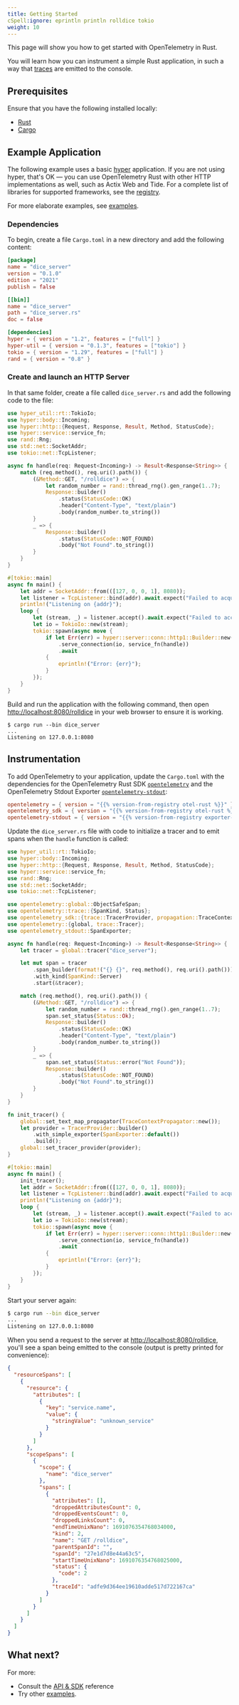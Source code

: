 ```yaml
---
title: Getting Started
cSpell:ignore: eprintln println rolldice tokio
weight: 10
---
```


This page will show you how to get started with OpenTelemetry in Rust.

You will learn how you can instrument a simple Rust application, in such a way
that [traces][] are emitted to the console.

## Prerequisites

Ensure that you have the following installed locally:

- [Rust](https://www.rust-lang.org/)
- [Cargo](https://doc.rust-lang.org/cargo/)

## Example Application

The following example uses a basic [hyper](https://hyper.rs/) application. If
you are not using hyper, that's OK — you can use OpenTelemetry Rust with other
HTTP implementations as well, such as Actix Web and Tide. For a complete list of
libraries for supported frameworks, see the
[registry](/ecosystem/registry/?component=instrumentation&language=rust).

For more elaborate examples, see [examples](/docs/languages/rust/examples/).

### Dependencies

To begin, create a file `Cargo.toml` in a new directory and add the following
content:

```toml
[package]
name = "dice_server"
version = "0.1.0"
edition = "2021"
publish = false

[[bin]]
name = "dice_server"
path = "dice_server.rs"
doc = false

[dependencies]
hyper = { version = "1.2", features = ["full"] }
hyper-util = { version = "0.1.3", features = ["tokio"] }
tokio = { version = "1.29", features = ["full"] }
rand = { version = "0.8" }
```

### Create and launch an HTTP Server

In that same folder, create a file called `dice_server.rs` and add the following
code to the file:

```rust
use hyper_util::rt::TokioIo;
use hyper::body::Incoming;
use hyper::http::{Request, Response, Result, Method, StatusCode};
use hyper::service::service_fn;
use rand::Rng;
use std::net::SocketAddr;
use tokio::net::TcpListener;

async fn handle(req: Request<Incoming>) -> Result<Response<String>> {
    match (req.method(), req.uri().path()) {
        (&Method::GET, "/rolldice") => {
            let random_number = rand::thread_rng().gen_range(1..7);
            Response::builder()
                .status(StatusCode::OK)
                .header("Content-Type", "text/plain")
                .body(random_number.to_string())
        }
        _ => {
            Response::builder()
                .status(StatusCode::NOT_FOUND)
                .body("Not Found".to_string())
        }
    }
}

#[tokio::main]
async fn main() {
    let addr = SocketAddr::from(([127, 0, 0, 1], 8080));
    let listener = TcpListener::bind(addr).await.expect("Failed to acquire 127.0.0.1:8080 - is it already in use?");
    println!("Listening on {addr}");
    loop {
        let (stream, _) = listener.accept().await.expect("Failed to accept connection.");
        let io = TokioIo::new(stream);
        tokio::spawn(async move {
            if let Err(err) = hyper::server::conn::http1::Builder::new()
                .serve_connection(io, service_fn(handle))
                .await
            {
                eprintln!("Error: {err}");
            }
        });
    }
}
```

Build and run the application with the following command, then open
<http://localhost:8080/rolldice> in your web browser to ensure it is working.

```console
$ cargo run --bin dice_server
...
Listening on 127.0.0.1:8080
```

## Instrumentation

To add OpenTelemetry to your application, update the `Cargo.toml` with the
dependencies for the OpenTelemetry Rust SDK
[`opentelemetry`](https://crates.io/crates/opentelemetry) and the OpenTelemetry
Stdout Exporter
[`opentelemetry-stdout`](https://crates.io/crates/opentelemetry-stdout):

```toml
opentelemetry = { version = "{{% version-from-registry otel-rust %}}" }
opentelemetry_sdk = { version = "{{% version-from-registry otel-rust %}}" }
opentelemetry-stdout = { version = "{{% version-from-registry exporter-rust-stdout %}}", features = ["trace"] }
```

Update the `dice_server.rs` file with code to initialize a tracer and to emit
spans when the `handle` function is called:

```rust
use hyper_util::rt::TokioIo;
use hyper::body::Incoming;
use hyper::http::{Request, Response, Result, Method, StatusCode};
use hyper::service::service_fn;
use rand::Rng;
use std::net::SocketAddr;
use tokio::net::TcpListener;

use opentelemetry::global::ObjectSafeSpan;
use opentelemetry::trace::{SpanKind, Status};
use opentelemetry_sdk::{trace::TracerProvider, propagation::TraceContextPropagator};
use opentelemetry::{global, trace::Tracer};
use opentelemetry_stdout::SpanExporter;

async fn handle(req: Request<Incoming>) -> Result<Response<String>> {
    let tracer = global::tracer("dice_server");

    let mut span = tracer
        .span_builder(format!("{} {}", req.method(), req.uri().path()))
        .with_kind(SpanKind::Server)
        .start(&tracer);

    match (req.method(), req.uri().path()) {
        (&Method::GET, "/rolldice") => {
            let random_number = rand::thread_rng().gen_range(1..7);
            span.set_status(Status::Ok);
            Response::builder()
                .status(StatusCode::OK)
                .header("Content-Type", "text/plain")
                .body(random_number.to_string())
        }
        _ => {
            span.set_status(Status::error("Not Found"));
            Response::builder()
                .status(StatusCode::NOT_FOUND)
                .body("Not Found".to_string())
        }
    }
}

fn init_tracer() {
    global::set_text_map_propagator(TraceContextPropagator::new());
    let provider = TracerProvider::builder()
        .with_simple_exporter(SpanExporter::default())
        .build();
    global::set_tracer_provider(provider);
}

#[tokio::main]
async fn main() {
    init_tracer();
    let addr = SocketAddr::from(([127, 0, 0, 1], 8080));
    let listener = TcpListener::bind(addr).await.expect("Failed to acquire 127.0.0.1:8080 - is it already in use?");
    println!("Listening on {addr}");
    loop {
        let (stream, _) = listener.accept().await.expect("Failed to accept connection.");
        let io = TokioIo::new(stream);
        tokio::spawn(async move {
            if let Err(err) = hyper::server::conn::http1::Builder::new()
                .serve_connection(io, service_fn(handle))
                .await
            {
                eprintln!("Error: {err}");
            }
        });
    }
}
```

Start your server again:

```sh
$ cargo run --bin dice_server
...
Listening on 127.0.0.1:8080
```

When you send a request to the server at <http://localhost:8080/rolldice>,
you'll see a span being emitted to the console (output is pretty printed for
convenience):

```json
{
  "resourceSpans": [
    {
      "resource": {
        "attributes": [
          {
            "key": "service.name",
            "value": {
              "stringValue": "unknown_service"
            }
          }
        ]
      },
      "scopeSpans": [
        {
          "scope": {
            "name": "dice_server"
          },
          "spans": [
            {
              "attributes": [],
              "droppedAttributesCount": 0,
              "droppedEventsCount": 0,
              "droppedLinksCount": 0,
              "endTimeUnixNano": 1691076354768034000,
              "kind": 2,
              "name": "GET /rolldice",
              "parentSpanId": "",
              "spanId": "27e1d7d8e44a63c5",
              "startTimeUnixNano": 1691076354768025000,
              "status": {
                "code": 2
              },
              "traceId": "adfe9d364ee19610adde517d722167ca"
            }
          ]
        }
      ]
    }
  ]
}
```

## What next?

For more:

- Consult the [API & SDK](/docs/languages/rust/api/) reference
- Try other [examples](/docs/languages/rust/examples/).

[traces]: /docs/concepts/signals/traces/
